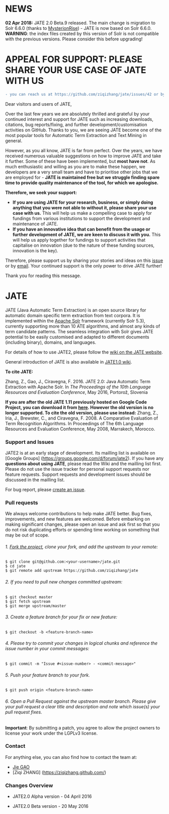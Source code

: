 # NEWS
**02 Apr 2018:** JATE 2.0 Beta.9 released. The main change is migration to Solr 6.6.0 (thanks to [MysterionRise]) - JATE is now based on Solr 6.6.0. **WARNING**: the index files created by this version of Solr is not compatible with the previous versions. Please consider this before upgrading! 

# APPEAL FOR SUPPORT: PLEASE SHARE YOUR USE CASE OF JATE WITH US
```diff
- you can reach us at https://github.com/ziqizhang/jate/issues/42 or by email (link at the end of this message)
```
Dear visitors and users of JATE,

Over the last few years we are absolutely thrilled and grateful by your continued interest and support for JATE such as increasing downloads, citations, bug reports/fixing, and further development/customisation activities on GitHub. Thanks to you, we are seeing JATE become one of the most popular tools for Automatic Term Extraction and Text Mining in general. 

However, as you all know, JATE is far from perfect. Over the years, we have received numerous valuable suggestions on how to improve JATE and take it further. Some of these have been implemented, but **most have not**. As much enthusiastic and willing as you are to make these happen, we developers are a very small team and have to prioritise other jobs that we are employed for - **JATE is maintained free but we struggle finding spare time to provide quality maintenance of the tool, for which we apologise.**

**Therefore, we seek your support:** 
* **If you are using JATE for your research, business, or simply doing anything that you were not able to without it, please share your use case with us.** This will help us make a compelling case to apply for fundings from various institutions to support the development and maintenance of JATE.
* **If you have an innovative idea that can benefit from the usage or further development of JATE, we are keen to discuss it with you.** This will help us apply together for fundings to support activities that capitalise on innovation (due to the nature of these funding sources, innovation is the key).

Therefore, please support us by sharing your stories and ideas on this [issue] or by [email]. Your continued support is the only power to drive JATE further!

Thank you for reading this message.


# JATE
JATE (Java Automatic Term Extraction) is an open source library for automatic domain specific term extraction from text corpora. It is implemented within the [Apache Solr] framework (currently Solr 5.3), currently supporting more than 10 ATE algorithms, and almost any kinds of term candidate patterns. The seamless integration with Solr gives JATE potential to be easily customised and adapted to different documents (including binary), domains, and languages. 

For details of how to use JATE2, please follow the [wiki on the JATE website].

General introduction of JATE is also available in [JATE1.0 wiki].

**To cite JATE:**

Zhang, Z., Gao, J., Ciravegna, F. 2016. JATE 2.0: Java Automatic Term Extraction with Apache Solr. In _The Proceedings of the 10th Language Resources and Evaluation Conference_, May 2016, Portorož, Slovenia

**If you are after the old JATE 1.11 previously hosted on Google Code Project, you can download it from [here]. However the old version is no longer supported. 
To cite the old version, please use instead:** Zhang, Z., Iria, J., Brewster, C., and Ciravegna, F. 2008. A Comparative Evaluation of Term Recognition Algorithms. In Proceedings of The 6th Language Resources and Evaluation Conference, May 2008, Marrakech, Morocco. 


### Support and Issues

JATE2 is at an early stage of development. Its mailling list is available on [Google Groups] (https://groups.google.com/d/forum/jate2). If you have any **questions about using JATE**, please read the Wiki and the mailling list first. Please do not use the issue tracker for personal support requests nor feature requests. Support requests and development issues should be discussed in the mailling list.

For bug report, please [create an issue](https://github.com/ziqizhang/jate/issues). 

### Pull requests

We always welcome contributions to help make JATE better. Bug fixes, improvements, and new features are welcomed. Before embarking on making significant changes, please open an issue and ask first so that you do not risk duplicating efforts or spending time working on something that may be out of scope.

###### 1. [Fork the project], clone your fork, and add the upstream to your remote:

```
$ git clone git@github.com:<your-username>/jate.git
$ cd jate
$ git remote add upstream https://github.com/ziqizhang/jate
```

###### 2. If you need to pull new changes committed upstream:

```
$ git checkout master
$ git fetch upstream
$ git merge upstream/master
```

###### 3. Create a feature branch for your fix or new feature:

```
$ git checkout -b <feature-branch-name>
```

###### 4. Please try to commit your changes in logical chunks and reference the issue number in your commit messages:

```
$ git commit -m "Issue #<issue-number> - <commit-message>"
```

###### 5. Push your feature branch to your fork.

```
$ git push origin <feature-branch-name>
```

###### 6. Open a Pull Request against the upstream master branch. Please give your pull request a clear title and description and note which issue(s) your pull request fixes.

**Important**: By submitting a patch, you agree to allow the project owners to license your work under the LGPLv3 license.

### Contact

For anything else, you can also find how to contact the team at:

 - [Jie GAO](http://staffwww.dcs.shef.ac.uk/people/J.Gao/)
 - [Ziqi ZHANG] (https://ziqizhang.github.com/)

### Changes Overview

 -  JATE2.0 Alpha version - 04 April 2016

 -  JATE2.0 Beta version - 20 May 2016



[//]: # (These are reference links used in the body of this note and get stripped out when the markdown processor does its job.)
   [Apache Solr]: <http://lucene.apache.org/solr/>
   [here]: <https://storage.googleapis.com/google-code-archive-downloads/v2/code.google.com/jatetoolkit/jate_1.11.zip>
   [JATE1.0 wiki]: <https://code.google.com/archive/p/jatetoolkit/wikis/JATEIntro.wiki>
   [wiki on the JATE website]: <https://github.com/ziqizhang/jate/wiki>
   [Fork the project]: <https://help.github.com/articles/fork-a-repo/>
   [issue]: <https://github.com/ziqizhang/jate/issues/42>
   [email]: <mailto:ziqi.zhang@sheffield.ac.uk>
   [MysterionRise]: <https://github.com/MysterionRise>
